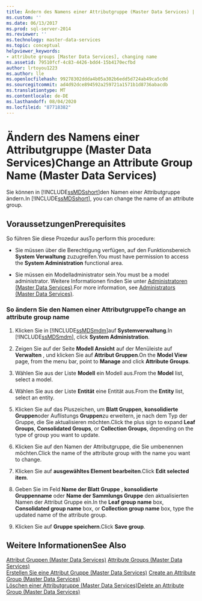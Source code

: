 ```yaml
---
title: Ändern des Namens einer Attributgruppe (Master Data Services) | Microsoft-Dokumentation
ms.custom: ''
ms.date: 06/13/2017
ms.prod: sql-server-2014
ms.reviewer: ''
ms.technology: master-data-services
ms.topic: conceptual
helpviewer_keywords:
- attribute groups [Master Data Services], changing name
ms.assetid: 79510fcf-4c83-4426-bdd4-15b4170ecfbd
author: lrtoyou1223
ms.author: lle
ms.openlocfilehash: 99278302ddda4b05a302b6edd5d724ab49ca5c0d
ms.sourcegitcommit: ad4d92dce894592a259721a1571b1d8736abacdb
ms.translationtype: MT
ms.contentlocale: de-DE
ms.lasthandoff: 08/04/2020
ms.locfileid: "87718382"
---
```

# <a name="change-an-attribute-group-name-master-data-services"></a><span data-ttu-id="6d421-102">Ändern des Namens einer Attributgruppe (Master Data Services)</span><span class="sxs-lookup"><span data-stu-id="6d421-102">Change an Attribute Group Name (Master Data Services)</span></span>
  <span data-ttu-id="6d421-103">Sie können in [!INCLUDE[ssMDSshort](../includes/ssmdsshort-md.md)]den Namen einer Attributgruppe ändern.</span><span class="sxs-lookup"><span data-stu-id="6d421-103">In [!INCLUDE[ssMDSshort](../includes/ssmdsshort-md.md)], you can change the name of an attribute group.</span></span>  
  
## <a name="prerequisites"></a><span data-ttu-id="6d421-104">Voraussetzungen</span><span class="sxs-lookup"><span data-stu-id="6d421-104">Prerequisites</span></span>  
 <span data-ttu-id="6d421-105">So führen Sie diese Prozedur aus</span><span class="sxs-lookup"><span data-stu-id="6d421-105">To perform this procedure:</span></span>  
  
-   <span data-ttu-id="6d421-106">Sie müssen über die Berechtigung verfügen, auf den Funktionsbereich **System Verwaltung** zuzugreifen.</span><span class="sxs-lookup"><span data-stu-id="6d421-106">You must have permission to access the **System Administration** functional area.</span></span>  
  
-   <span data-ttu-id="6d421-107">Sie müssen ein Modelladministrator sein.</span><span class="sxs-lookup"><span data-stu-id="6d421-107">You must be a model administrator.</span></span> <span data-ttu-id="6d421-108">Weitere Informationen finden Sie unter [Administratoren &#40;Master Data Services&#41;](administrators-master-data-services.md).</span><span class="sxs-lookup"><span data-stu-id="6d421-108">For more information, see [Administrators &#40;Master Data Services&#41;](administrators-master-data-services.md).</span></span>  
  
### <a name="to-change-an-attribute-group-name"></a><span data-ttu-id="6d421-109">So ändern Sie den Namen einer Attributgruppe</span><span class="sxs-lookup"><span data-stu-id="6d421-109">To change an attribute group name</span></span>  
  
1.  <span data-ttu-id="6d421-110">Klicken Sie in [!INCLUDE[ssMDSmdm](../includes/ssmdsmdm-md.md)]auf **Systemverwaltung**.</span><span class="sxs-lookup"><span data-stu-id="6d421-110">In [!INCLUDE[ssMDSmdm](../includes/ssmdsmdm-md.md)], click **System Administration**.</span></span>  
  
2.  <span data-ttu-id="6d421-111">Zeigen Sie auf der Seite **Modell Ansicht** auf der Menüleiste auf **Verwalten** , und klicken Sie auf **Attribut Gruppen**.</span><span class="sxs-lookup"><span data-stu-id="6d421-111">On the **Model View** page, from the menu bar, point to **Manage** and click **Attribute Groups**.</span></span>  
  
3.  <span data-ttu-id="6d421-112">Wählen Sie aus der Liste **Modell** ein Modell aus.</span><span class="sxs-lookup"><span data-stu-id="6d421-112">From the **Model** list, select a model.</span></span>  
  
4.  <span data-ttu-id="6d421-113">Wählen Sie aus der Liste **Entität** eine Entität aus.</span><span class="sxs-lookup"><span data-stu-id="6d421-113">From the **Entity** list, select an entity.</span></span>  
  
5.  <span data-ttu-id="6d421-114">Klicken Sie auf das Pluszeichen, um **Blatt Gruppen**, **konsolidierte Gruppen**oder Auflistungs **Gruppen**zu erweitern, je nach dem Typ der Gruppe, die Sie aktualisieren möchten.</span><span class="sxs-lookup"><span data-stu-id="6d421-114">Click the plus sign to expand **Leaf Groups**, **Consolidated Groups**, or **Collection Groups**, depending on the type of group you want to update.</span></span>  
  
6.  <span data-ttu-id="6d421-115">Klicken Sie auf den Namen der Attributgruppe, die Sie umbenennen möchten.</span><span class="sxs-lookup"><span data-stu-id="6d421-115">Click the name of the attribute group with the name you want to change.</span></span>  
  
7.  <span data-ttu-id="6d421-116">Klicken Sie auf **ausgewähltes Element bearbeiten**.</span><span class="sxs-lookup"><span data-stu-id="6d421-116">Click **Edit selected item**.</span></span>  
  
8.  <span data-ttu-id="6d421-117">Geben Sie im Feld **Name der Blatt Gruppe** , **konsolidierte Gruppenname** oder **Name der Sammlungs Gruppe** den aktualisierten Namen der Attribut Gruppe ein.</span><span class="sxs-lookup"><span data-stu-id="6d421-117">In the **Leaf group name** box, **Consolidated group name** box, or **Collection group name** box, type the updated name of the attribute group.</span></span>  
  
9. <span data-ttu-id="6d421-118">Klicken Sie auf **Gruppe speichern**.</span><span class="sxs-lookup"><span data-stu-id="6d421-118">Click **Save group**.</span></span>  
  
## <a name="see-also"></a><span data-ttu-id="6d421-119">Weitere Informationen</span><span class="sxs-lookup"><span data-stu-id="6d421-119">See Also</span></span>  
 <span data-ttu-id="6d421-120">[Attribut Gruppen &#40;Master Data Services&#41;](../../2014/master-data-services/attribute-groups-master-data-services.md) </span><span class="sxs-lookup"><span data-stu-id="6d421-120">[Attribute Groups &#40;Master Data Services&#41;](../../2014/master-data-services/attribute-groups-master-data-services.md) </span></span>  
 <span data-ttu-id="6d421-121">[Erstellen Sie eine Attribut Gruppe &#40;Master Data Services&#41;](../../2014/master-data-services/create-an-attribute-group-master-data-services.md) </span><span class="sxs-lookup"><span data-stu-id="6d421-121">[Create an Attribute Group &#40;Master Data Services&#41;](../../2014/master-data-services/create-an-attribute-group-master-data-services.md) </span></span>  
 [<span data-ttu-id="6d421-122">Löschen einer Attributgruppe &#40;Master Data Services&#41;</span><span class="sxs-lookup"><span data-stu-id="6d421-122">Delete an Attribute Group &#40;Master Data Services&#41;</span></span>](../../2014/master-data-services/delete-an-attribute-group-master-data-services.md)  
  
  

